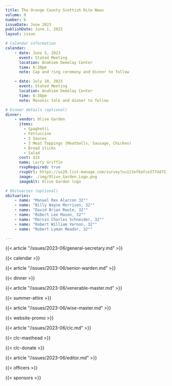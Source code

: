 ```yaml
---
title: The Orange County Scottish Rite News
volume: 9
number: 6
issueDate: June 2023
publishDate: June 1, 2023
layout: issue

# Calendar information
calendar:
    - date: June 5, 2023
      event: Stated Meeting
      location: Anahiem Demolay Center
      time: 6:30pm
      note: Cap and ring ceremony and dinner to follow

    - date: July 10, 2023
      event: Stated Meeting
      location: Anahiem Demolay Center
      time: 6:30pm
      note: Masonic talk and dinner to follow

# Dinner details (optional)
dinner:
    - vendor: Olive Garden
      items:
        - Spaghetti
        - Fettuccine
        - 3 Sauces
        - 3 Meat Toppings (Meatballs, Sausage, Chicken)
        - Bread sticks
        - Salad
      cost: $15
      name: Larry Griffin
      rsvpRequired: true
      rsvpUrl: https://us20.list-manage.com/survey?u=113ef8afce377dd751cdbb0ca&id=5219dacb10&attribution=false
      image: ./img/Olive_Garden_Logo.png
      imageAlt: Olive Garden logo

# Obituaries (optional)
obituaries:
    - name: "Manuel Rex Alarcon 32°"
    - name: "Billy Wayne Morrison, 32°"
    - name: "David Brian Reule, 32°"
    - name: "Robert Lee Mason, 32°"
    - name: "Marvin Charles Schneider, 32°"
    - name: "Robert William Vernon, 32°"
    - name: "Robert Lyman Meador, 32°"

---
```


{{< article "/issues/2023-06/general-secretary.md" >}}

{{< calendar >}}

{{< article "/issues/2023-06/senior-warden.md" >}}

{{< dinner >}}

{{< article "/issues/2023-06/venerable-master.md" >}}

{{< summer-attire >}}

<!-- {{< article "/issues/2023-04/senior-warden.md" >}} -->

{{< article "/issues/2023-06/wise-master.md" >}}

{{< website-promo >}}

{{< article "/issues/2023-06/clc.md" >}}

{{< clc-masthead >}}

{{< clc-donate >}}

{{< article "/issues/2023-06/editor.md" >}}

{{< officers >}}

{{< sponsors >}}
